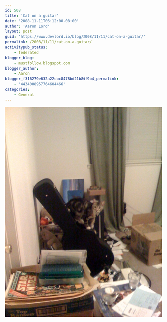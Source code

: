 ```yaml
---
id: 508
title: 'Cat on a guitar'
date: '2008-11-11T06:12:00-08:00'
author: 'Aaron Lord'
layout: post
guid: 'https://www.devlord.io/blog/2008/11/11/cat-on-a-guitar/'
permalink: /2008/11/11/cat-on-a-guitar/
activitypub_status:
    - federated
blogger_blog:
    - mustfollow.blogspot.com
blogger_author:
    - Aaron
blogger_f316279e632a22cbc8478bd21b80f9b4_permalink:
    - '4434008957764604466'
categories:
    - General
---
```


<p class="mobile-photo"><a href="/assets/img/2011/10/photo-780912.jpg"><img src="/assets/img/2011/10/photo-780912.jpg?w=225" border="0" alt="" /></a></p><div class="blogger-post-footer"><img width='1' height='1' src='' alt='' /></div>